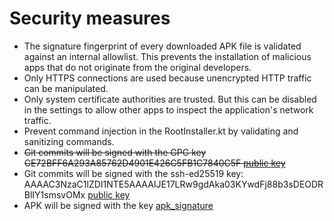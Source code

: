 # Security measures

- The signature fingerprint of every downloaded APK file is validated against an internal allowlist. This
  prevents the installation of malicious apps that do not originate from the original developers.
- Only HTTPS connections are used because unencrypted HTTP traffic can be manipulated.
- Only system certificate authorities are trusted. But this can be disabled in the settings to allow other
  apps to inspect the application's network traffic.
- Prevent command injection in the RootInstaller.kt by validating and sanitizing commands.
- ~~Git commits will be signed with the GPG key
  CE72BFF6A293A85762D4901E426C5FB1C7840C5F [public key](ffupdater_gpg_public.key)~~
- Git commits will be signed with the ssh-ed25519 key:
  AAAAC3NzaC1lZDI1NTE5AAAAIJE17LRw9gdAka03KYwdFj88b3sDEODRBlIY1smsvOMx [public key](ffupdater_git_signing_key_ed25519.pub)
- APK will be signed with the key [apk_signature](../dev/signatures/apk_signature.txt)